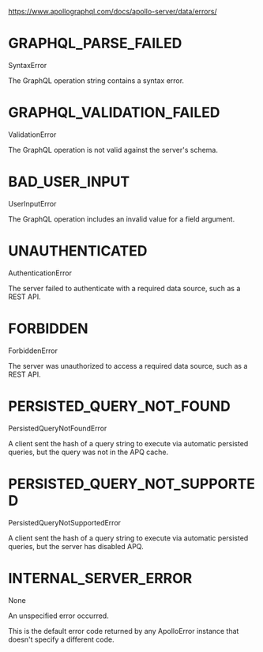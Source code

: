 https://www.apollographql.com/docs/apollo-server/data/errors/


# GRAPHQL_PARSE_FAILED
SyntaxError

The GraphQL operation string contains a syntax error.

# GRAPHQL_VALIDATION_FAILED
ValidationError

The GraphQL operation is not valid against the server's schema.

# BAD_USER_INPUT
UserInputError

The GraphQL operation includes an invalid value for a field argument.

# UNAUTHENTICATED
AuthenticationError

The server failed to authenticate with a required data source, such as a REST API.

# FORBIDDEN
ForbiddenError

The server was unauthorized to access a required data source, such as a REST API.

# PERSISTED_QUERY_NOT_FOUND
PersistedQueryNotFoundError

A client sent the hash of a query string to execute via automatic persisted queries, but the query was not in the APQ cache.

# PERSISTED_QUERY_NOT_SUPPORTED
PersistedQueryNotSupportedError

A client sent the hash of a query string to execute via automatic persisted queries, but the server has disabled APQ.

# INTERNAL_SERVER_ERROR
None

An unspecified error occurred.

This is the default error code returned by any ApolloError instance that doesn't specify a different code.
